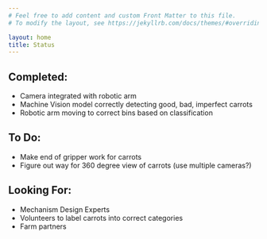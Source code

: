 ```yaml
---
# Feel free to add content and custom Front Matter to this file.
# To modify the layout, see https://jekyllrb.com/docs/themes/#overriding-theme-defaults

layout: home
title: Status
---
```


## Completed:
- Camera integrated with robotic arm
- Machine Vision model correctly detecting good, bad, imperfect carrots
- Robotic arm moving to correct bins based on classification

## To Do:
- Make end of gripper work for carrots
- Figure out way for 360 degree view of carrots (use multiple cameras?)

## Looking For:
- Mechanism Design Experts
- Volunteers to label carrots into correct categories
- Farm partners

